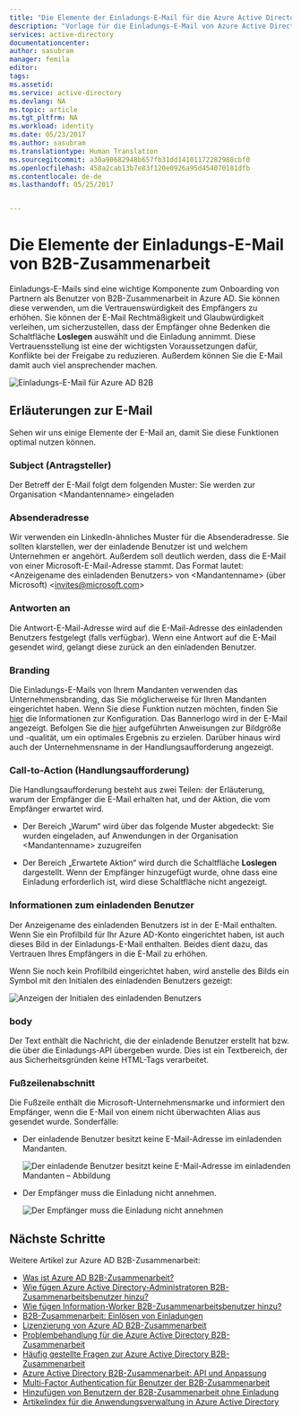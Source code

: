 ```yaml
---
title: "Die Elemente der Einladungs-E-Mail für die Azure Active Directory B2B-Zusammenarbeit | Microsoft-Dokumentation"
description: "Vorlage für die Einladungs-E-Mail von Azure Active Directory B2B-Zusammenarbeit"
services: active-directory
documentationcenter: 
author: sasubram
manager: femila
editor: 
tags: 
ms.assetid: 
ms.service: active-directory
ms.devlang: NA
ms.topic: article
ms.tgt_pltfrm: NA
ms.workload: identity
ms.date: 05/23/2017
ms.author: sasubram
ms.translationtype: Human Translation
ms.sourcegitcommit: a30a90682948b657fb31dd14101172282988cbf0
ms.openlocfilehash: 458a2cab13b7e83f120e0926a95d454070181dfb
ms.contentlocale: de-de
ms.lasthandoff: 05/25/2017


---
```



# <a name="the-elements-of-the-b2b-collaboration-invitation-email"></a>Die Elemente der Einladungs-E-Mail von B2B-Zusammenarbeit

Einladungs-E-Mails sind eine wichtige Komponente zum Onboarding von Partnern als Benutzer von B2B-Zusammenarbeit in Azure AD. Sie können diese verwenden, um die Vertrauenswürdigkeit des Empfängers zu erhöhen. Sie können der E-Mail Rechtmäßigkeit und Glaubwürdigkeit verleihen, um sicherzustellen, dass der Empfänger ohne Bedenken die Schaltfläche **Loslegen** auswählt und die Einladung annimmt. Diese Vertrauensstellung ist eine der wichtigsten Voraussetzungen dafür, Konflikte bei der Freigabe zu reduzieren. Außerdem können Sie die E-Mail damit auch viel ansprechender machen.

![Einladungs-E-Mail für Azure AD B2B](media/active-directory-b2b-invitation-email/invitation-email.png)

## <a name="explaining-the-email"></a>Erläuterungen zur E-Mail
Sehen wir uns einige Elemente der E-Mail an, damit Sie diese Funktionen optimal nutzen können.

### <a name="subject"></a>Subject (Antragsteller)
Der Betreff der E-Mail folgt dem folgenden Muster: Sie werden zur Organisation &lt;Mandantenname&gt; eingeladen

### <a name="from-address"></a>Absenderadresse
Wir verwenden ein LinkedIn-ähnliches Muster für die Absenderadresse.  Sie sollten klarstellen, wer der einladende Benutzer ist und welchem Unternehmen er angehört. Außerdem soll deutlich werden, dass die E-Mail von einer Microsoft-E-Mail-Adresse stammt. Das Format lautet: &lt;Anzeigename des einladenden Benutzers&gt; von &lt;Mandantenname&gt; (über Microsoft) <invites@microsoft.com&gt;

### <a name="reply-to"></a>Antworten an
Die Antwort-E-Mail-Adresse wird auf die E-Mail-Adresse des einladenden Benutzers festgelegt (falls verfügbar). Wenn eine Antwort auf die E-Mail gesendet wird, gelangt diese zurück an den einladenden Benutzer.

### <a name="branding"></a>Branding
Die Einladungs-E-Mails von Ihrem Mandanten verwenden das Unternehmensbranding, das Sie möglicherweise für Ihren Mandanten eingerichtet haben. Wenn Sie diese Funktion nutzen möchten, finden Sie [hier](https://docs.microsoft.com/azure/active-directory/active-directory-branding-custom-signon-azure-portal) die Informationen zur Konfiguration. Das Bannerlogo wird in der E-Mail angezeigt. Befolgen Sie die [hier](https://docs.microsoft.com/azure/active-directory/active-directory-branding-custom-signon-azure-portal) aufgeführten Anweisungen zur Bildgröße und -qualität, um ein optimales Ergebnis zu erzielen. Darüber hinaus wird auch der Unternehmensname in der Handlungsaufforderung angezeigt.

### <a name="call-to-action"></a>Call-to-Action (Handlungsaufforderung)
Die Handlungsaufforderung besteht aus zwei Teilen: der Erläuterung, warum der Empfänger die E-Mail erhalten hat, und der Aktion, die vom Empfänger erwartet wird.
- Der Bereich „Warum“ wird über das folgende Muster abgedeckt: Sie wurden eingeladen, auf Anwendungen in der Organisation &lt;Mandantenname&gt; zuzugreifen

- Der Bereich „Erwartete Aktion“ wird durch die Schaltfläche **Loslegen** dargestellt. Wenn der Empfänger hinzugefügt wurde, ohne dass eine Einladung erforderlich ist, wird diese Schaltfläche nicht angezeigt.

### <a name="inviters-information"></a>Informationen zum einladenden Benutzer
Der Anzeigename des einladenden Benutzers ist in der E-Mail enthalten. Wenn Sie ein Profilbild für Ihr Azure AD-Konto eingerichtet haben, ist auch dieses Bild in der Einladungs-E-Mail enthalten. Beides dient dazu, das Vertrauen Ihres Empfängers in die E-Mail zu erhöhen.

Wenn Sie noch kein Profilbild eingerichtet haben, wird anstelle des Bilds ein Symbol mit den Initialen des einladenden Benutzers gezeigt:

  ![Anzeigen der Initialen des einladenden Benutzers](media/active-directory-b2b-invitation-email/inviters-initials.png)

### <a name="body"></a>body
Der Text enthält die Nachricht, die der einladende Benutzer erstellt hat bzw. die über die Einladungs-API übergeben wurde. Dies ist ein Textbereich, der aus Sicherheitsgründen keine HTML-Tags verarbeitet.

### <a name="footer-section"></a>Fußzeilenabschnitt
Die Fußzeile enthält die Microsoft-Unternehmensmarke und informiert den Empfänger, wenn die E-Mail von einem nicht überwachten Alias aus gesendet wurde. Sonderfälle:

- Der einladende Benutzer besitzt keine E-Mail-Adresse im einladenden Mandanten.

  ![Der einladende Benutzer besitzt keine E-Mail-Adresse im einladenden Mandanten – Abbildung](media/active-directory-b2b-invitation-email/inviter-no-email.png)


- Der Empfänger muss die Einladung nicht annehmen.

  ![Der Empfänger muss die Einladung nicht annehmen](media/active-directory-b2b-invitation-email/when-recipient-doesnt-redeem.png)


## <a name="next-steps"></a>Nächste Schritte

Weitere Artikel zur Azure AD B2B-Zusammenarbeit:

* [Was ist Azure AD B2B-Zusammenarbeit?](active-directory-b2b-what-is-azure-ad-b2b.md)
* [Wie fügen Azure Active Directory-Administratoren B2B-Zusammenarbeitsbenutzer hinzu?](active-directory-b2b-admin-add-users.md)
* [Wie fügen Information-Worker B2B-Zusammenarbeitsbenutzer hinzu?](active-directory-b2b-iw-add-users.md)
* [B2B-Zusammenarbeit: Einlösen von Einladungen](active-directory-b2b-redemption-experience.md)
* [Lizenzierung von Azure AD B2B-Zusammenarbeit](active-directory-b2b-licensing.md)
* [Problembehandlung für die Azure Active Directory B2B-Zusammenarbeit](active-directory-b2b-troubleshooting.md)
* [Häufig gestellte Fragen zur Azure Active Directory B2B-Zusammenarbeit](active-directory-b2b-faq.md)
* [Azure Active Directory B2B-Zusammenarbeit: API und Anpassung](active-directory-b2b-api.md)
* [Multi-Factor Authentication für Benutzer der B2B-Zusammenarbeit](active-directory-b2b-mfa-instructions.md)
* [Hinzufügen von Benutzern der B2B-Zusammenarbeit ohne Einladung](active-directory-b2b-add-user-without-invite.md)
* [Artikelindex für die Anwendungsverwaltung in Azure Active Directory](active-directory-apps-index.md)

